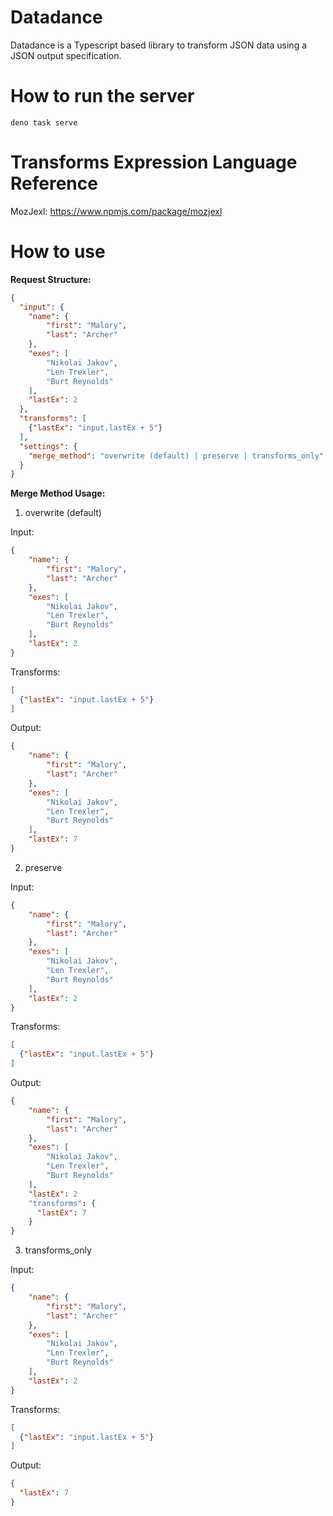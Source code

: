 # Datadance
Datadance is a Typescript based library to transform JSON data using a JSON output specification.

# How to run the server
```deno task serve```

# Transforms Expression Language Reference

MozJexl: https://www.npmjs.com/package/mozjexl

# How to use

**Request Structure:**
```json
{
  "input": {
    "name": {
        "first": "Malory",
        "last": "Archer"
    },
    "exes": [
        "Nikolai Jakov",
        "Len Trexler",
        "Burt Reynolds"
    ],
    "lastEx": 2
  },
  "transforms": [
    {"lastEx": "input.lastEx + 5"}
  ],
  "settings": {
    "merge_method": "overwrite (default) | preserve | transforms_only"
  }
}
```

**Merge Method Usage:**

1. overwrite (default)

Input:
```json
{
    "name": {
        "first": "Malory",
        "last": "Archer"
    },
    "exes": [
        "Nikolai Jakov",
        "Len Trexler",
        "Burt Reynolds"
    ],
    "lastEx": 2
}
```
Transforms: 
```json
[
  {"lastEx": "input.lastEx + 5"}
]
```
Output:
```json
{
    "name": {
        "first": "Malory",
        "last": "Archer"
    },
    "exes": [
        "Nikolai Jakov",
        "Len Trexler",
        "Burt Reynolds"
    ],
    "lastEx": 7
}
```

2. preserve

Input:
```json
{
    "name": {
        "first": "Malory",
        "last": "Archer"
    },
    "exes": [
        "Nikolai Jakov",
        "Len Trexler",
        "Burt Reynolds"
    ],
    "lastEx": 2
}
```
Transforms: 
```json
[
  {"lastEx": "input.lastEx + 5"}
]
```
Output:
```json
{
    "name": {
        "first": "Malory",
        "last": "Archer"
    },
    "exes": [
        "Nikolai Jakov",
        "Len Trexler",
        "Burt Reynolds"
    ],
    "lastEx": 2
    "transforms": {
      "lastEx": 7
    }
}
```

3. transforms_only

Input:
```json
{
    "name": {
        "first": "Malory",
        "last": "Archer"
    },
    "exes": [
        "Nikolai Jakov",
        "Len Trexler",
        "Burt Reynolds"
    ],
    "lastEx": 2
}
```
Transforms: 
```json
[
  {"lastEx": "input.lastEx + 5"}
]
```
Output:
```json
{
  "lastEx": 7
}
```

